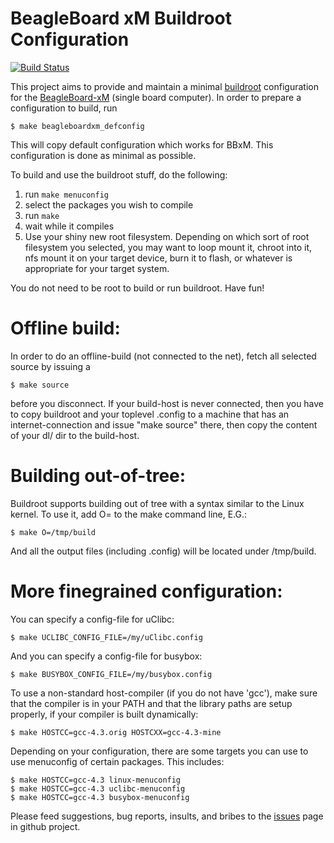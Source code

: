 BeagleBoard xM Buildroot Configuration
============================

[![Build Status](https://travis-ci.org/soroush/buildroot-beagleboardxm.svg)](https://travis-ci.org/soroush/buildroot-beagleboardxm)

This project aims to provide and maintain a minimal [buildroot](http://buildroot.org/) configuration for
the [BeagleBoard-xM](http://beagleboard.org/beagleboard-xm) (single board computer). In order to prepare a configuration to build, run

    $ make beagleboardxm_defconfig

This will copy default configuration which works for BBxM. This configuration is done as minimal as possible.

To build and use the buildroot stuff, do the following:

1. run ``make menuconfig``
2. select the packages you wish to compile
3. run ``make``
4. wait while it compiles
5. Use your shiny new root filesystem. Depending on which sort of
    root filesystem you selected, you may want to loop mount it,
    chroot into it, nfs mount it on your target device, burn it
    to flash, or whatever is appropriate for your target system.

You do not need to be root to build or run buildroot.  Have fun!

Offline build:
==============

In order to do an offline-build (not connected to the net), fetch all
selected source by issuing a

    $ make source

before you disconnect.
If your build-host is never connected, then you have to copy buildroot
and your toplevel .config to a machine that has an internet-connection
and issue "make source" there, then copy the content of your dl/ dir to
the build-host.

Building out-of-tree:
=====================

Buildroot supports building out of tree with a syntax similar
to the Linux kernel. To use it, add O=<directory> to the
make command line, E.G.:

    $ make O=/tmp/build

And all the output files (including .config) will be located under /tmp/build.

More finegrained configuration:
===============================

You can specify a config-file for uClibc:

    $ make UCLIBC_CONFIG_FILE=/my/uClibc.config

And you can specify a config-file for busybox:

    $ make BUSYBOX_CONFIG_FILE=/my/busybox.config

To use a non-standard host-compiler (if you do not have 'gcc'),
make sure that the compiler is in your PATH and that the library paths are
setup properly, if your compiler is built dynamically:

    $ make HOSTCC=gcc-4.3.orig HOSTCXX=gcc-4.3-mine

Depending on your configuration, there are some targets you can use to
use menuconfig of certain packages. This includes:

    $ make HOSTCC=gcc-4.3 linux-menuconfig
    $ make HOSTCC=gcc-4.3 uclibc-menuconfig
    $ make HOSTCC=gcc-4.3 busybox-menuconfig

Please feed suggestions, bug reports, insults, and bribes to the [issues](https://github.com/soroush/buildroot-beagleboardxm/issues) page in github project.  
